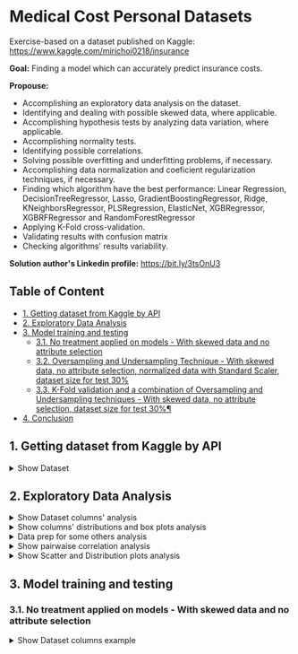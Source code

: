 # Medical Cost Personal Datasets

Exercise-based on a dataset published on Kaggle: https://www.kaggle.com/mirichoi0218/insurance

**Goal:** Finding a model which can accurately predict insurance costs.

**Propouse:**

- Accomplishing an exploratory data analysis on the dataset.
- Identifying and dealing with possible skewed data, where applicable.
- Accomplishing hypothesis tests by analyzing data variation, where applicable.
- Accomplishing normality tests.
- Identifying possible correlations.
- Solving possible overfitting and underfitting problems, if necessary.
- Accomplishing data normalization and coeficient regularization techniques, if necessary.
- Finding which algorithm have the best performance: Linear Regression, DecisionTreeRegressor, Lasso, GradientBoostingRegressor, Ridge, KNeighborsRegressor, PLSRegression, ElasticNet, XGBRegressor, XGBRFRegressor and RandomForestRegressor
- Applying K-Fold cross-validation.
- Validating results with confusion matrix
- Checking algorithms' results variability.

**Solution author's Linkedin profile:** https://bit.ly/3tsOnU3

## Table of Content
- [1. Getting dataset from Kaggle by API](https://github.com/TheVini/DataScience/blob/master/regression/insurance_forecast/README.md#1-getting-dataset-from-kaggle-by-api)
- [2. Exploratory Data Analysis](https://github.com/TheVini/DataScience/blob/master/regression/insurance_forecast/README.md#2-exploratory-data-analysis)
- [3. Model training and testing]()
  * [3.1. No treatment applied on models - With skewed data and no attribute selection]()
  * [3.2. Oversampling and Undersampling Technique - With skewed data, no attribute selection, normalized data with Standard Scaler, dataset size for test 30%]()
  * [3.3. K-Fold validation and a combination of Oversampling and Undersampling techniques - With skewed data, no attribute selection, dataset size for test 30%¶]()
- [4. Conclusion]()

## 1. Getting dataset from Kaggle by API

<details><summary>Show Dataset</summary>
<p align="center">
  <img src="https://github.com/TheVini/DataScience/blob/master/regression/insurance_forecast/src/Image_001.png" width="350">
</p>
 <p align="center">
  <img src="https://github.com/TheVini/DataScience/blob/master/regression/insurance_forecast/src/Image_002.png" width="100">
</p>
</details>

## 2. Exploratory Data Analysis

<details><summary>Show Dataset columns' analysis</summary>
<ul>
<li> By getting "non-null" results below, it proves that there is no null data, so there is no need to delete elements/columns or to add data by interpolation.
<li> Between explicative variables, there are some qualitative variables ("object" type), quantiative ones - discrete (most of them of "int64" type) and continuous (most of them of "float64").
<li> Afterwards, it was noticed it is necessary to apply data normalization technique to some columns.
</ul>
<p align="center">
  <img src="https://github.com/TheVini/DataScience/blob/master/regression/insurance_forecast/src/Image_003.png" height="200">
  <img src="https://github.com/TheVini/DataScience/blob/master/regression/insurance_forecast/src/Image_004.png" height="200">
</p>
</details>

<details><summary>Show columns' distributions and box plots analysis</summary>
 <ul>
<li> There are skewed data in some columns and it can be seen on quantitative explicative variables' histograms and on their boxplots. 
</ul>
<p align="center">
  <img src="https://github.com/TheVini/DataScience/blob/master/regression/insurance_forecast/src/Image_006.png" width="950">
  <img src="https://github.com/TheVini/DataScience/blob/master/regression/insurance_forecast/src/Image_007.png" width="950">
  <img src="https://github.com/TheVini/DataScience/blob/master/regression/insurance_forecast/src/Image_008.png" width="950">
  <img src="https://github.com/TheVini/DataScience/blob/master/regression/insurance_forecast/src/Image_009.png" width="450">
</p>
</details>

<details><summary>Data prep for some others analysis</summary>
<ul>
<li> Encoded data
</ul>
<p align="center">
  <img src="https://github.com/TheVini/DataScience/blob/master/regression/insurance_forecast/src/Image_010.png" width="350">
</p>
</details>

<details><summary>Show pairwaise correlation analysis</summary>
 <ul>
<li> The heatmap for Pearson correlation table below proves no explicative variable is, at least, on moderate level, according to Evans classification, Evans (1996, also http://leg.ufpr.br/~silvia/CE003/node74.html, on Brazilian portuguese)
</ul>
<p align="center">
  <img src="https://github.com/TheVini/DataScience/blob/master/regression/insurance_forecast/src/Image_011.png" width="850">
</p>
</details>

<details><summary>Show Scatter and Distribution plots analysis</summary>
<ul>
<li> The first scatter plots (using Charges as hue) below show the trend seen on parwise correlation analysis.
</ul>
<ul>
<li> The second scatter plots (using Smoker as hue) below states what was seen on parwise correlation analysis.
</ul>
<p align="center">
  <img src="https://github.com/TheVini/DataScience/blob/master/regression/insurance_forecast/src/Image_012.png" width="850">
</p>
<p align="center">
  <img src="https://github.com/TheVini/DataScience/blob/master/regression/insurance_forecast/src/Image_013.png" width="850">
</p>
</details>

## 3. Model training and testing

### 3.1. No treatment applied on models - With skewed data and no attribute selection

<details><summary>Show Dataset columns example</summary>
<p>Explicative variables (left image) and response variable (right image)</p>
<p align="center">
  <img src="https://github.com/TheVini/DataScience/blob/master/regression/insurance_forecast/src/Image_014.png" height="150">
  <img src="https://github.com/TheVini/DataScience/blob/master/regression/insurance_forecast/src/Image_015.png" height="150">
</p>
</details>
